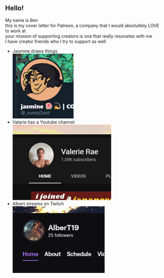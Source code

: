## Hello!

My name is Ben  
this is my cover letter for Patreon, a company that I would absolutlely LOVE to work at   
your mission of supporting creators is one that really resonates with me  
I have creator friends who I try to support as well  
- Jasmine draws things  
![Jasmine draws things](Jas_pic.PNG)
- Valarie has a Youtube channel  
![Valarie has a Youtube channel](/images/Val_pic.PNG)
- Albert streams on Twitch  
![Albert streams on Twitch](/images/Alb_pic.PNG)
